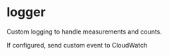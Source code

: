 # logger
Custom logging to handle measurements and counts.

If configured, send custom event to CloudWatch